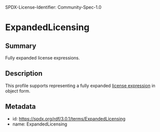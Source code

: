 SPDX-License-Identifier: Community-Spec-1.0

# ExpandedLicensing

## Summary

Fully expanded license expressions.

## Description

This profile supports representing a fully expanded
[license expression](../../annexes/SPDX-license-expressions.md)
in object form.

## Metadata

- id: https://spdx.org/rdf/3.0.1/terms/ExpandedLicensing
- name: ExpandedLicensing
